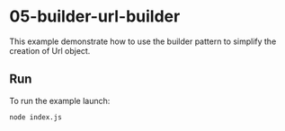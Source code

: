 # 05-builder-url-builder

This example demonstrate how to use the builder pattern to simplify the creation of Url object.

## Run

To run the example launch:

```bash
node index.js
```

